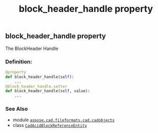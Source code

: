 ﻿---
title: block_header_handle property
second_title: Aspose.CAD for Python via .NET API References
description: 
type: docs
weight: 100
url: /python-net/aspose.cad.fileformats.cad.cadobjects/cadacidblockreferenceentity/block_header_handle/
is_root: false
---

## block_header_handle property


The BlockHeader Handle
### Definition:
```python
@property
def block_header_handle(self):
    ...
@block_header_handle.setter
def block_header_handle(self, value):
    ...
```

### See Also
* module [`aspose.cad.fileformats.cad.cadobjects`](../../)
* class [`CadAcidBlockReferenceEntity`](/cad/python-net/aspose.cad.fileformats.cad.cadobjects/cadacidblockreferenceentity)
